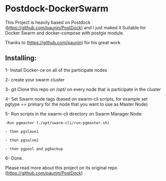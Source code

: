 # Postdock-DockerSwarm
This Project is heavily based on Postdock (https://github.com/paunin/PostDock) and I just maked it Suitable for Docker Swarm and docker-compose with postgis module.

Thanks to (https://github.com/paunin) for his great work


## Installing:

1- Install Docker-ce on all of the participate nodes

2- create your swarm cluster

3- git Clone this repo on /opt/   on every node that is participate in the cluster

4- Set Swarm node tags (based on swarm-cli scripts, for example set pgtype == primary for the node that you want to use as Master Node)

5- Run scripts in the swarm-cli directory on Swarm Manager Node:

    -Run pgmaster (./opt/swarm-cli/run-pgmaster.sh)
    
    - then pgslave1
    
    - then pgsalve2
    
    - then pgpool and pgbackup
    
    
6- Done.

Please read more about this project on its original repo  (https://github.com/paunin/PostDock)


